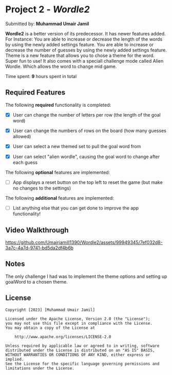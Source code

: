 # Project 2 - *Wordle2*

Submitted by: **Muhammad Umair Jamil**

**Wordle2** is a better version of its predecessor. It has newer features added. For Instance:
You are able to increase or decrease the length of the words by using the newly added settings feature.
You are able to increase or decrease the number of guesses by using the newly added settings feature. 
Theme is a new feature that allows you to chose a theme for the word. Super fun to use!
It also comes with a speciall challenge mode called Alien Wordle. Which allows the word to change mid game.

Time spent: **9** hours spent in total

## Required Features

The following **required** functionality is completed:

- [X] User can change the number of letters per row (the length of the goal word)
- [X] User can change the numbers of rows on the board (how many guesses allowed)
- [X] User can select a new themed set to pull the goal word from
- [X] User can select "alien wordle", causing the goal word to change after each guess


The following **optional** features are implemented:

- [ ] App displays a reset button on the top left to reset the game (but make no changes to the settings)

The following **additional** features are implemented:

- [ ] List anything else that you can get done to improve the app functionality!

## Video Walkthrough

https://github.com/Umairjamill1390/Wordle2/assets/99949345/7ef032d8-3a7c-4a7d-9741-bd5da2df4b6b

## Notes

The only challenge I had was to implement the theme options and setting up goalWord to a chosen theme. 

## License

    Copyright [2023] [Muhammad Umair Jamil]

    Licensed under the Apache License, Version 2.0 (the "License");
    you may not use this file except in compliance with the License.
    You may obtain a copy of the License at

        http://www.apache.org/licenses/LICENSE-2.0

    Unless required by applicable law or agreed to in writing, software
    distributed under the License is distributed on an "AS IS" BASIS,
    WITHOUT WARRANTIES OR CONDITIONS OF ANY KIND, either express or implied.
    See the License for the specific language governing permissions and
    limitations under the License.
